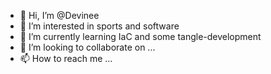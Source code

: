 - 👋 Hi, I’m @Devinee
- 👀 I’m interested in sports and software
- 🌱 I’m currently learning IaC and some tangle-development
- 💞️ I’m looking to collaborate on ...
- 📫 How to reach me ...
